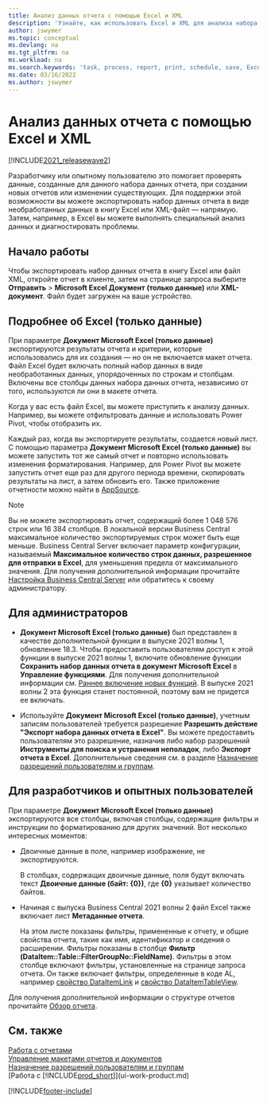 ```yaml
---
title: Анализ данных отчета с помощью Excel и XML
description: 'Узнайте, как использовать Excel и XML для анализа набора данных отчета.'
author: jswymer
ms.topic: conceptual
ms.devlang: na
ms.tgt_pltfrm: na
ms.workload: na
ms.search.keywords: 'task, process, report, print, schedule, save, Excel, PDF, Word, dataset'
ms.date: 03/16/2022
ms.author: jswymer
---
```

# <a name="analyzing-report-data-with-excel-and-xml"></a>Анализ данных отчета с помощью Excel и XML

[!INCLUDE[2021_releasewave2](includes/2021_releasewave2.md)]

Разработчику или опытному пользователю это помогает проверять данные, созданные для данного набора данных отчета, при создании новых отчетов или изменении существующих. Для поддержки этой возможности вы можете экспортировать набор данных отчета в виде необработанных данных в книгу Excel или XML-файл &mdash; напрямую. Затем, например, в Excel вы можете выполнять специальный анализ данных и диагностировать проблемы.

## <a name="get-started"></a>Начало работы

Чтобы экспортировать набор данных отчета в книгу Excel или файл XML, откройте отчет в клиенте, затем на странице запроса выберите **Отправить** > **Microsoft Excel Документ (только данные)** или **XML-документ**. Файл будет загружен на ваше устройство.

## <a name="more-about-excel-data-only"></a>Подробнее об Excel (только данные)

При параметре **Документ Microsoft Excel (только данные)** экспортируются результаты отчета и критерии, которые использовались для их создания &mdash; но он не включается макет отчета. Файл Excel будет включать полный набор данных в виде необработанных данных, упорядоченных по строкам и столбцам. Включены все столбцы данных набора данных отчета, независимо от того, используются ли они в макете отчета.

Когда у вас есть файл Excel, вы можете приступить к анализу данных. Например, вы можете отфильтровать данные и использовать Power Pivot, чтобы отобразить их.

Каждый раз, когда вы экспортируете результаты, создается новый лист. С помощью параметра **Документ Microsoft Excel (только данные)** вы можете запустить тот же самый отчет и повторно использовать изменения форматирования. Например, для Power Pivot вы можете запустить отчет еще раз для другого периода времени, скопировать результаты на лист, а затем обновить его. Также приложение отчетности можно найти в [AppSource](https://appsource.microsoft.com/).

> [!NOTE]
> Вы не можете экспортировать отчет, содержащий более 1 048 576 строк или 16 384 столбцов. В локальной версии Business Central максимальное количество экспортируемых строк может быть еще меньше. Business Central Server включает параметр конфигурации, называемый **Максимальное количество строк данных, разрешенное для отправки в Excel**, для уменьшения предела от максимального значения. Для получения дополнительной информации прочитайте [Настройка Business Central Server](/dynamics365/business-central/dev-itpro/administration/configure-server-instance#General) или обратитесь к своему администратору.

## <a name="for-administrators"></a>Для администраторов

- **Документ Microsoft Excel (только данные)** был представлен в качестве дополнительной функции в выпуске 2021 волны 1, обновление 18.3. Чтобы предоставить пользователям доступ к этой функции в выпуске 2021 волны 1, включите обновление функции **Сохранить набор данных отчета в документ Microsoft Excel** в **Управление функциями**. Для получения дополнительной информации см. [Раннее включение новых функций](/dynamics365/business-central/dev-itpro/administration/feature-management). В выпуске 2021 волны 2 эта функция станет постоянной, поэтому вам не придется ее включать.

- Используйте **Документ Microsoft Excel (только данные)**, учетным записям пользователей требуется разрешение **Разрешить действие "Экспорт набора данных отчета в Excel"**. Вы можете предоставить пользователям это разрешение, назначив либо набор разрешений **Инструменты для поиска и устранения неполадок**, либо **Экспорт отчета в Excel**. Дополнительные сведения см. в разделе [Назначение разрешений пользователям и группам](ui-define-granular-permissions.md).  

## <a name="for-developers-and-advanced-users"></a>Для разработчиков и опытных пользователей

При параметре **Документ Microsoft Excel (только данные)** экспортируются все столбцы, включая столбцы, содержащие фильтры и инструкции по форматированию для других значений. Вот несколько интересных моментов:

- Двоичные данные в поле, например изображение, не экспортируются.

  В столбцах, содержащих двоичные данные, поля будут включать текст **Двоичные данные (байт: {0})**, где **{0}** указывает количество байтов.
- Начиная с выпуска Business Central 2021 волны 2 файл Excel также включает лист **Метаданные отчета**.

  На этом листе показаны фильтры, примененные к отчету, и общие свойства отчета, такие как имя, идентификатор и сведения о расширении. Фильтры показаны в столбце **Фильтр (DataItem::Table::FilterGroupNo::FieldName)**. Фильтры в этом столбце включают фильтры, установленные на странице запроса отчета. Он также включает фильтры, определенные в коде AL, например [свойство DataItemLink](/dynamics365/business-central/dev-itpro/developer/properties/devenv-dataitemlink-reports-property) и [свойство DataItemTableView](/dynamics365/business-central/dev-itpro/developer/properties/devenv-dataitemtableview-property).

Для получения дополнительной информации о структуре отчетов прочитайте [Обзор отчета](/dynamics365/business-central/dev-itpro/developer/devenv-reports).

## <a name="see-also"></a>См. также

[Работа с отчетами](ui-work-report.md)  
[Управление макетами отчетов и документов](ui-manage-report-layouts.md)  
[Назначение разрешений пользователям и группам](ui-define-granular-permissions.md)  
[Работа с [!INCLUDE[prod_short](includes/prod_short.md)]](ui-work-product.md)

[!INCLUDE[footer-include](includes/footer-banner.md)]
